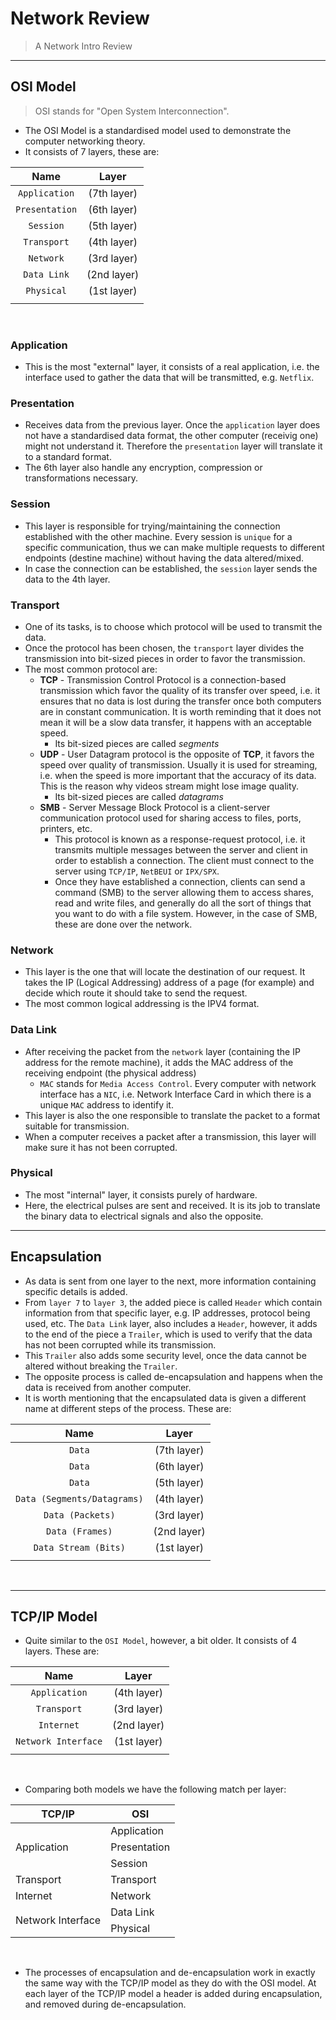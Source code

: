 # **Network Review**
> A Network Intro Review 
---

## **OSI Model**
> OSI stands for "Open System Interconnection".
- The OSI Model is a standardised model used to demonstrate the computer networking theory.
- It consists of 7 layers, these are:
<center>

| Name | Layer |
| :--: | :--: |
|`Application` | (7th layer) |
|`Presentation` | (6th layer) |
|`Session` | (5th layer) |
|`Transport` | (4th layer) |
|`Network` | (3rd layer) |
|`Data Link` | (2nd layer) |
|`Physical` | (1st layer) |
| | |

</center>
<br>

### **Application**
- This is the most "external" layer, it consists of a real application, i.e. the interface used to gather the data that will be transmitted, e.g. `Netflix`.

### **Presentation**
- Receives data from the previous layer. Once the `application` layer does not have a standardised data format, the other computer (receivig one) might not understand it. Therefore the `presentation` layer will translate it to a standard format.
- The 6th layer also handle any encryption, compression or transformations necessary.

### **Session**
- This layer is responsible for trying/maintaining the connection established with the other machine. Every session is `unique` for a specific communication, thus we can make multiple requests to different endpoints (destine machine) without having the data altered/mixed. 
- In case the connection can be established, the `session` layer sends the data to the 4th layer.

### **Transport**
- One of its tasks, is to choose which protocol will be used to transmit the data. 
- Once the protocol has been chosen, the `transport` layer divides the transmission into bit-sized pieces in order to favor the transmission.
- The most common protocol are:
  - **TCP** - Transmission Control Protocol is a connection-based transmission which favor the quality of its transfer over speed, i.e. it ensures that no data is lost during the transfer once both computers are in constant communication. It is worth reminding that it does not mean it will be a slow data transfer, it happens with an acceptable speed. 
    - Its bit-sized pieces are called *segments*
  - **UDP** - User Datagram protocol is the opposite of **TCP**, it favors the speed over quality of transmission. Usually it is used for streaming, i.e. when the speed is more important that the accuracy of its data. This is the reason why videos stream might lose image quality.  
    - Its bit-sized pieces are called *datagrams*
  - **SMB** - Server Message Block Protocol is a client-server communication protocol used for sharing access to files, ports, printers, etc. 
    - This protocol is known as a response-request protocol, i.e. it transmits multiple messages between the server and client in order to establish a connection. The client must connect to the server using `TCP/IP`, `NetBEUI` or `IPX/SPX`.
    - Once they have established a connection, clients can send a command (SMB) to the server allowing them to access shares, read and write files, and generally do all the sort of things that you want to do with a file system. However, in the case of SMB, these are done over the network.

### **Network**
- This layer is the one that will locate the destination of our request. It takes the IP (Logical Addressing) address of a page (for example) and decide which route it should take to send the request.
- The most common logical addressing is the IPV4 format.

### **Data Link**
- After receiving the packet from the `network` layer (containing the IP address for the remote machine), it adds the MAC address of the receiving endpoint (the physical address)
  - `MAC` stands for `Media Access Control`. Every computer with network interface has a `NIC`, i.e. Network Interface Card in which there is a unique `MAC` address to identify it.
- This layer is also the one responsible to translate the packet to a format suitable for transmission.
- When a computer receives a packet after a transmission, this layer will make sure it has not been corrupted.

### **Physical**
- The most "internal" layer, it consists purely of hardware. 
- Here, the electrical pulses are sent and received. It is its job to translate the binary data to electrical signals and also the opposite.
---
## **Encapsulation**
- As data is sent from one layer to the next, more information containing specific details is added. 
- From `layer 7` to `layer 3`, the added piece is called `Header` which contain information from that specific layer, e.g. IP addresses, protocol being used, etc. The `Data Link` layer, also includes a `Header`, however, it adds to the end of the piece a `Trailer`, which is used to verify that the data has not been corrupted while its transmission.
- This `Trailer` also adds some security level, once the data cannot be altered without breaking the `Trailer`.
- The opposite process is called de-encapsulation and happens when the data is received from another computer.
- It is worth mentioning that the encapsulated data is given a different name at different steps of the process. These are:
<center>

| Name | Layer |
| :--: | :--: |
|`Data` | (7th layer) |
|`Data` | (6th layer) |
|`Data` | (5th layer) |
|`Data (Segments/Datagrams)` | (4th layer) |
|`Data (Packets)` | (3rd layer) |
|`Data (Frames)` | (2nd layer) |
|`Data Stream (Bits)` | (1st layer) |
| | |

</center>
<br>

---

## **TCP/IP Model**
- Quite similar to the `OSI Model`, however, a bit older. It consists of 4 layers. These are:
<center>

| Name | Layer |
| :--: | :--: |
|`Application` | (4th layer) |
|`Transport` | (3rd layer) |
|`Internet` | (2nd layer) |
|`Network Interface` | (1st layer) |
| | |

</center>
<br>

- Comparing both models we have the following match per layer:
<center>
<table>
    <thead>
      <tr>
        <th>TCP/IP</th>
        <th>OSI</th>
      </tr>
    </thead>
    <tbody>
      <tr>
        <td rowspan=3>Application</td>
        <td>Application</td>
      </tr>
      <tr><td>Presentation</td></tr>
      <tr><td>Session</td></tr>
      <tr>
        <td>Transport</td>
        <td>Transport</td>
      </tr>
      <tr>
        <td>Internet</td>
        <td>Network</td>
      </tr>
      <tr>
        <td rowspan=2>Network Interface</td>
        <td>Data Link</td>
      </tr>
      <tr><td>Physical</td></tr>
    </tbody>
</table>
</center>
<br>

- The processes of encapsulation and de-encapsulation work in exactly the same way with the TCP/IP model as they do with the OSI model. At each layer of the TCP/IP model a header is added during encapsulation, and removed during de-encapsulation.